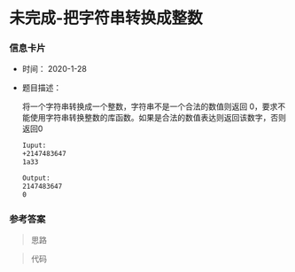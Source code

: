 # 未完成-把字符串转换成整数  

### 信息卡片 

- 时间： 2020-1-28

- 题目描述：

  将一个字符串转换成一个整数，字符串不是一个合法的数值则返回 0，要求不能使用字符串转换整数的库函数。如果是合法的数值表达则返回该数字，否则返回0

  ```html
  Iuput:
  +2147483647
  1a33
  
  Output:
  2147483647
  0
  ```

  

### 参考答案

> 思路






> 代码

```java

```






